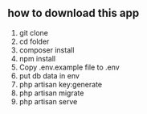 ## how to download this app

1. git clone
2. cd folder
3. composer install
4. npm install
5. Copy .env.example file to .env
6. put db data in env
7. php artisan key:generate
8. php artisan migrate
9. php artisan serve

